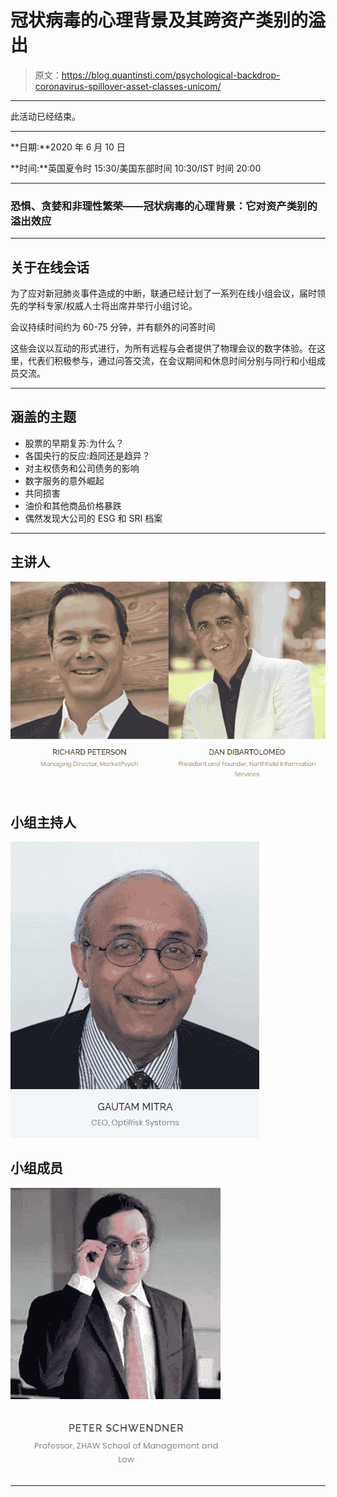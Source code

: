# 冠状病毒的心理背景及其跨资产类别的溢出

> 原文：<https://blog.quantinsti.com/psychological-backdrop-coronavirus-spillover-asset-classes-unicom/>

* * *

此活动已经结束。

* * *

**日期:**2020 年 6 月 10 日

**时间:**英国夏令时 15:30/美国东部时间 10:30/IST 时间 20:00

* * *

### 恐惧、贪婪和非理性繁荣——冠状病毒的心理背景：它对资产类别的溢出效应

* * *

## **关于在线会话**

为了应对新冠肺炎事件造成的中断，联通已经计划了一系列在线小组会议，届时领先的学科专家/权威人士将出席并举行小组讨论。

会议持续时间约为 60-75 分钟，并有额外的问答时间

这些会议以互动的形式进行，为所有远程与会者提供了物理会议的数字体验。在这里，代表们积极参与，通过问答交流，在会议期间和休息时间分别与同行和小组成员交流。

* * *

## **涵盖的主题**

*   股票的早期复苏:为什么？
*   各国央行的反应:趋同还是趋异？
*   对主权债务和公司债务的影响
*   数字服务的意外崛起
*   共同损害
*   油价和其他商品价格暴跌
*   偶然发现大公司的 ESG 和 SRI 档案

* * *

## **主讲人**

![](img/2b969e096e2737347f93b21cb68f3476.png)

## **小组主持人**

![](img/bcbab0bbbd808b029d73670f6d2dafb2.png)

## **小组成员**

![](img/82547590a08ba60425995865f8c5da3d.png)

* * *